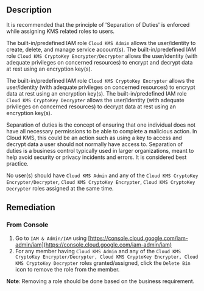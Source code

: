 ## Description

It is recommended that the principle of 'Separation of Duties' is enforced while assigning KMS related roles to users.

The built-in/predefined IAM role `Cloud KMS Admin` allows the user/identity to create, delete, and manage service account(s). The built-in/predefined IAM role `Cloud KMS CryptoKey Encrypter/Decrypter` allows the user/identity (with adequate privileges on concerned resources) to encrypt and decrypt data at rest using an encryption key(s).

The built-in/predefined IAM role `Cloud KMS CryptoKey Encrypter` allows the user/identity (with adequate privileges on concerned resources) to encrypt data at rest using an encryption key(s). The built-in/predefined IAM role `Cloud KMS CryptoKey Decrypter` allows the user/identity (with adequate privileges on concerned resources) to decrypt data at rest using an encryption key(s).

Separation of duties is the concept of ensuring that one individual does not have all necessary permissions to be able to complete a malicious action. In Cloud KMS, this could be an action such as using a key to access and decrypt data a user should not normally have access to. Separation of duties is a business control typically used in larger organizations, meant to help avoid security or privacy incidents and errors. It is considered best practice.

No user(s) should have `Cloud KMS Admin` and any of the `Cloud KMS CryptoKey Encrypter/Decrypter`, `Cloud KMS CryptoKey Encrypter`, `Cloud KMS CryptoKey Decrypter` roles assigned at the same time.

## Remediation

### From Console

1. Go to `IAM & Admin/IAM` using [https://console.cloud.google.com/iam-admin/iam](https://console.cloud.google.com/iam-admin/iam)
2. For any member having `Cloud KMS Admin` and any of the `Cloud KMS CryptoKey Encrypter/Decrypter, Cloud KMS CryptoKey Encrypter, Cloud KMS CryptoKey Decrypter` roles granted/assigned, click the `Delete Bin` icon to remove the role from the member.

**Note**: Removing a role should be done based on the business requirement.
